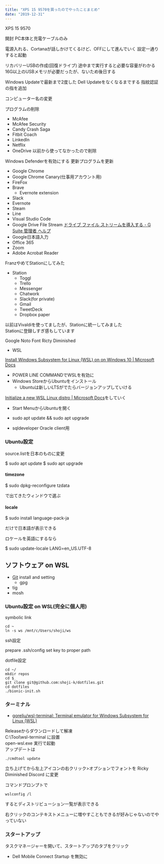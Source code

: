 ```yaml
---
title: "XPS 15 9570を買ったのでやったことまとめ"
date: "2019-12-31"
---
```

XPS 15 9570

開封
PC本体と充電ケーブルのみ

電源入れる、Cortanaが話しかけてくるけど、OFFにして進んでいく
設定一通りすると起動

リカバリーUSBの作成(回復ドライブ)
  途中まで実行すると必要な容量がわかる
  16G以上のUSBメモリが必要だったが、ないため後日する

Windows Updateで最新まで2度した
Dell Updateをなくなるまでする
指紋認証の指を追加

コンピューター名の変更


プログラムの削除

- McAfee
- McAfee Security
- Candy Crash Saga
- Fitbit Coach
- LinkedIn
- Netflix
- OneDrive 以前から使ってなかったので削除

Windows Defenderを有効にする
  更新プログラムを更新

- Google Chrome
- Google Chrome Canary(仕事用アカウント用)
- FireFox
- Brave
  - Evernote extension
- Slack
- Evernote
- Steam
- Line
- Visual Studio Code
- Google Drive File Stream [ドライブ ファイル ストリームを導入する \- G Suite 管理者 ヘルプ](https://support.google.com/a/answer/7491144)
- Google日本語入力
- Office 365
- Zoom
- Adobe Acrobat Reader

FranzやめてStationにしてみた
- Station
  - Toggl
  - Trello
  - Messenger
  - Chatwork
  - Slack(for private)
  - Gmail
  - TweetDeck
  - Dropbox paper

以前はVivaldiを使ってましたが、Stationに統一してみました  
Stationに登録しすぎ感もしています  

Google Noto Font
Ricty Diminished

- WSL

[Install Windows Subsystem for Linux (WSL) on on Windows 10 | Microsoft Docs](https://docs.microsoft.com/en-us/windows/wsl/install-win10)

  - POWER LINE COMMANDでWSLを有効に
  - Windows StoreからUbuntuをインストール
    - Ubuntuは新しいLTSがでたらバージョンアップしていける

[Initialize a new WSL Linux distro \| Microsoft Docs](https://docs.microsoft.com/en-us/windows/wsl/initialize-distro)をしていく
  - Start MenuからUbuntuを開く
  - sudo apt update && sudo apt upgrade

- sqldeveloper Oracle client用

### Ubuntu設定

source.listを日本のものに変更

$ sudo apt update
$ sudo apt upgrade

#### timezone

$ sudo dpkg-reconfigure tzdata

で出てきたウィンドウで選ぶ

#### locale

$ sudo install language-pack-ja

だけで日本語が表示できる  

ロケールを英語にするなら

$ sudo update-locale LANG=en_US.UTF-8

## ソフトウェア on WSL

- [Git](/git) install and setting
  - gpg
- tig
- mosh

### Ubuntu設定 on WSL(完全に個人用)

symbolic link  

```
cd ~
ln -s ws /mnt/c/Users/shoji/ws
```

ssh設定  

prepare .ssh/config
set key to proper path

dotfile設定  

```
cd ~/
mkdir repos
cd $_
git clone git@github.com:shoji-k/dotfiles.git
cd dotfiles
./bionic-init.sh
```

### ターミナル

- [goreliu/wsl\-terminal: Terminal emulator for Windows Subsystem for Linux \(WSL\)](https://github.com/goreliu/wsl-terminal)

Releaseからダウンロードして解凍  
C:\Tool\wsl-terminal に設置  
open-wsl.exe 実行で起動  
アップデートは

```
./cmdtool update
```

立ち上げてから左上アイコンの右クリック>オプションでフォントを Ricky Diminished Discord に変更

コマンドプロンプトで

```
wslconfig /l
```

するとディストリビューション一覧が表示できる  

右クリックのコンテキストメニューに増やすこともできるが好みじゃないのでやっていない  


### スタートアップ

タスクマネージャーを開いて、スタートアップのタブをクリック  

- Dell Mobile Connect Startup を無効に
